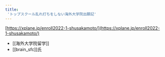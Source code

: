```yaml
---
title:
 'トップスクール乱れ打ちをしない海外大学院出願記'
---
```


[https://xplane.jp/enroll2022-1-shusakamoto/](https://xplane.jp/enroll2022-1-shusakamoto/)
- [[海外大学院留学]]
- [[brain_sfc]]氏
